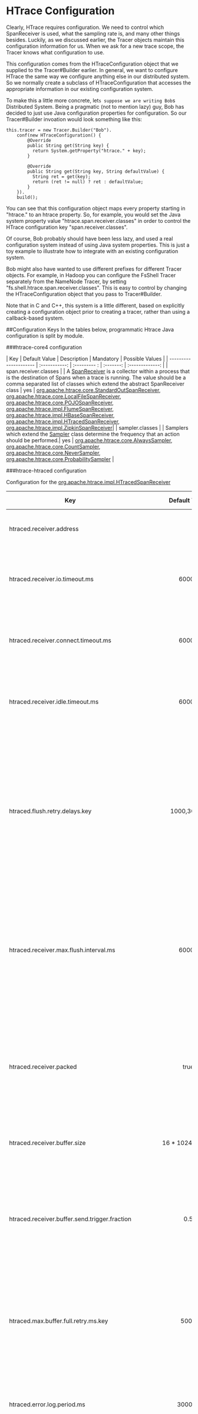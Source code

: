 <!---
  Licensed under the Apache License, Version 2.0 (the "License");
  you may not use this file except in compliance with the License.
  You may obtain a copy of the License at

   http://www.apache.org/licenses/LICENSE-2.0

  Unless required by applicable law or agreed to in writing, software
  distributed under the License is distributed on an "AS IS" BASIS,
  WITHOUT WARRANTIES OR CONDITIONS OF ANY KIND, either express or implied.
  See the License for the specific language governing permissions and
  limitations under the License. See accompanying LICENSE file.
-->

# HTrace Configuration

Clearly, HTrace requires configuration.  We need to control which SpanReceiver
is used, what the sampling rate is, and many other things besides.  Luckily, as
we discussed earlier, the Tracer objects maintain this configuration
information for us.  When we ask for a new trace scope, the Tracer knows what
configuration to use.

This configuration comes from the HTraceConfiguration object that we supplied
to the Tracer#Builder earlier.  In general, we want to configure HTrace the
same way we configure anything else in our distributed system.  So we normally
create a subclass of HTraceConfiguration that accesses the appropriate
information in our existing configuration system.

To make this a little more concrete, let`s suppose we are writing Bob`s
Distributed System.  Being a pragmatic (not to mention lazy) guy, Bob has
decided to just use Java configuration properties for configuration.
So our Tracer#Builder invoation would look something like this:

    this.tracer = new Tracer.Builder("Bob").
        conf(new HTraceConfiguration() {
            @Override
            public String get(String key) {
              return System.getProperty("htrace." + key);
            }

            @Override
            public String get(String key, String defaultValue) {
              String ret = get(key);
              return (ret != null) ? ret : defaultValue;
            }
        }).
        build();

You can see that this configuration object maps every property starting in
"htrace." to an htrace property.  So, for example, you would set the Java
system property value "htrace.span.receiver.classes" in order to control the
HTrace configuration key "span.receiver.classes".

Of course, Bob probably should have been less lazy, and used a real
configuration system instead of using Java system properties.  This is just a
toy example to illustrate how to integrate with an existing configuration
system.

Bob might also have wanted to use different prefixes for different Tracer
objects.  For example, in Hadoop you can configure the FsShell Tracer
separately from the NameNode Tracer, by setting
"fs.shell.htrace.span.receiver.classes".  This is easy to control by changing
the HTraceConfiguration object that you pass to Tracer#Builder.

Note that in C and C++, this system is a little different, based on explicitly
creating a configuration object prior to creating a tracer, rather than using a
callback-based system.

##Configuration Keys
In the tables below, programmatic Htrace Java configuration is split by module.

###htrace-core4 configuration

| Key                   | Default Value | Description  | Mandatory | Possible Values |
| --------------------- | :-----------: | :--------- : | :-------: | :-------------: |
| span.receiver.classes | | A [SpanReceiver](https://github.com/apache/incubator-htrace/blob/master/htrace-core4/src/main/java/org/apache/htrace/core/SpanReceiver.java) is a collector within a process that is the destination of Spans when a trace is running. The value should be a comma separated list of classes which extend the abstract SpanReceiver class | yes | [org.apache.htrace.core.StandardOutSpanReceiver](https://github.com/apache/incubator-htrace/blob/master/htrace-core4/src/main/java/org/apache/htrace/core/StandardOutSpanReceiver.java), [org.apache.htrace.core.LocalFileSpanReceiver](https://github.com/apache/incubator-htrace/blob/master/htrace-core4/src/main/java/org/apache/htrace/core/LocalFileSpanReceiver.java), [org.apache.htrace.core.POJOSpanReceiver](https://github.com/apache/incubator-htrace/blob/master/htrace-core4/src/main/java/org/apache/htrace/core/POJOSpanReceiver.java), [org.apache.htrace.impl.FlumeSpanReceiver](https://github.com/apache/incubator-htrace/blob/master/htrace-flume/src/main/java/org/apache/htrace/impl/FlumeSpanReceiver.java), [org.apache.htrace.impl.HBaseSpanReceiver](https://github.com/apache/incubator-htrace/blob/master/htrace-hbase/src/main/java/org/apache/htrace/impl/HBaseSpanReceiver.java), [org.apache.htrace.impl.HTracedSpanReceiver](https://github.com/apache/incubator-htrace/blob/master/htrace-htraced/src/main/java/org/apache/htrace/impl/HTracedSpanReceiver.java), [org.apache.htrace.impl.ZipkinSpanReceiver](https://github.com/apache/incubator-htrace/blob/master/htrace-zipkin/src/main/java/org/apache/htrace/impl/ZipkinSpanReceiver.java)|
| sampler.classes       | | Samplers which extend the [Sampler](https://github.com/apache/incubator-htrace/blob/master/htrace-core4/src/main/java/org/apache/htrace/core/Sampler.java) class determine the frequency that an action should be performed.| yes | [org.apache.htrace.core.AlwaysSampler](https://github.com/apache/incubator-htrace/blob/master/htrace-core4/src/main/java/org/apache/htrace/core/AlwaysSampler.java), [org.apache.htrace.core.CountSampler](https://github.com/apache/incubator-htrace/blob/master/htrace-core4/src/main/java/org/apache/htrace/core/CountSampler.java), [org.apache.htrace.core.NeverSampler](https://github.com/apache/incubator-htrace/blob/master/htrace-core4/src/main/java/org/apache/htrace/core/NeverSampler.java), [org.apache.htrace.core.ProbabilitySampler](https://github.com/apache/incubator-htrace/blob/master/htrace-core4/src/main/java/org/apache/htrace/core/ProbabilitySampler.java) |

###htrace-htraced configuration

Configuration for the [org.apache.htrace.impl.HTracedSpanReceiver](https://github.com/apache/incubator-htrace/blob/master/htrace-htraced/src/main/java/org/apache/htrace/impl/HTracedSpanReceiver.java)

| Key        | Default Value | Description | Mandatory | Possible Values |
| ---------- |:-------------:| :---------: | :-------: | :-------------: |
| htraced.receiver.address |  | Address of the htraced server | yes | an established server and port address |
| htraced.receiver.io.timeout.ms | 60000 | The minimum number of milliseconds to wait for a read or write operation on the network. | no | single integer |
| htraced.receiver.connect.timeout.ms | 60000 | The minimum number of milliseconds to wait for a network connection attempt. | no | single integer |
| htraced.receiver.idle.timeout.ms | 60000 | The minimum number of milliseconds to keep alive a connection when it's not in use.| no | single integer |
| htraced.flush.retry.delays.key | 1000,30000 | Configure the retry times to use when an attempt to flush spans to htraced fails.  This is configured as a comma-separated list of delay times in milliseconds. If the configured value is empty, no retries will be made.| no | two comma separated integers |
| htraced.receiver.max.flush.interval.ms | 60000 | The maximum length of time to go in between flush attempts. Once this time elapses, a flush will be triggered even if we don't have that many spans buffered. | no | single integer |
| htraced.receiver.packed | true | Whether or not to use msgpack for span serialization. If this key is false, JSON over REST will be used. If this key is true, msgpack over custom RPC will be used.| no | true/false |
| htraced.receiver.buffer.size | 16 * 1024 * 1024 | The size of the span buffers. | no | single integer no larger than 32 * 1024 * 1024 |
| htraced.receiver.buffer.send.trigger.fraction | 0.5 | Set the fraction of the span buffer which needs to fill up before we will automatically trigger a flush.  This is a fraction, not a percentage. It is between 0 and 1. | no | single double |
| htraced.max.buffer.full.retry.ms.key | 5000 | The length of time which receiveSpan should wait for a free spot in a span buffer before giving up and dropping the span | no | single integer | 
| htraced.error.log.period.ms | 30000L | The length of time we should wait between displaying log messages on the rate-limited loggers. | no | single integer |
| htraced.dropped.spans.log.path | Absolute path of System.getProperty("java.io.tmpdir", "/tmp") | Path to local disk at which spans should be writtent o disk | no | string path to local disk |
| htraced.dropped.spans.log.max.size | 1024L * 1024L | The maximum size in bytes of a span log file on disk | no | single integer |

###htrace-flume configuration

Configuration for the [org.apache.htrace.impl.FlumeSpanReceiver](https://github.com/apache/incubator-htrace/blob/master/htrace-flume/src/main/java/org/apache/htrace/impl/FlumeSpanReceiver.java)

| Key                   | Default Value | Description  | Mandatory | Possible Values |
| --------------------- | :-----------: | :--------- : | :-------: | :-------------: |
| hadoop.htrace.flume.hostname | localhost | HTTP accessible host at which Flume is available | yes | single string |
| hadoop.htrace.flume.port | 0 | Port on the host at which Flume is available | yes | single integer |
| htrace.flume.num-threads | 1 | The number of threads used to write data from HTrace into Flume | no | single integer |
| htrace.flume.batchsize | 100 | Number of HTrace spans to include in every batch sent to Flume | no | single integer |

In addition, please also see the [htrace-flume documentation](https://github.com/apache/incubator-htrace/tree/master/htrace-flume)

###htrace-hbase configuration

Configuration for the [org.apache.htrace.impl.HBaseSpanReceiver](https://github.com/apache/incubator-htrace/blob/master/htrace-hbase/src/main/java/org/apache/htrace/impl/HBaseSpanReceiver.java)

| Key                   | Default Value | Description  | Mandatory | Possible Values |
| --------------------- | :-----------: | :--------- : | :-------: | :-------------: |
| hbase.htrace.hbase.collector-quorum | 127.0.0.1 | Host at which HBase Zookeeper server is running | no | string |
| hbase.htrace.hbase.zookeeper.property.clientPort | 2181 | Port at which HBase Zookeeper server is running | no | single integer |
| hbase.htrace.hbase.zookeeper.znode.parent | /hbase | The HBase root znode path | no | string |
| htrace.hbase.num-threads | 1 | The number of threads used to write data from HTrace into HBase | no | single integer |
| htrace.hbase.batch.size | 100 | Number of HTrace spans to include in every batch sent to HBase | no | single integer |
| hbase.htrace.hbase.table | htrace | The HBase Table name | no | string |
| hbase.htrace.hbase.columnfamily | s | The HBase column family name | no | string |
| hbase.htrace.hbase.indexfamily | i | The Hbase index family name | no | string |

In addition, please also see the [htrace-hbase documentation](https://github.com/apache/incubator-htrace/tree/master/htrace-hbase)

###htrace-zipkin configuration

Configuration for the [org.apache.htrace.impl.ZipkinSpanReceiver](https://github.com/apache/incubator-htrace/blob/master/htrace-zipkin/src/main/java/org/apache/htrace/impl/ZipkinSpanReceiver.java)

| Key                   | Default Value | Description  | Mandatory | Possible Values |
| --------------------- | :-----------: | :--------- : | :-------: | :-------------: |
| zipkin.transport.class | [org.apache.htrace.impl.ScribeTransport](https://github.com/apache/incubator-htrace/blob/master/htrace-zipkin/src/main/java/org/apache/htrace/impl/ScribeTransport.java) | Implementation of [Transport](https://github.com/apache/incubator-htrace/blob/master/htrace-zipkin/src/main/java/org/apache/htrace/Transport.java) to be used. | no | [org.apache.htrace.impl.ScribeTransport](https://github.com/apache/incubator-htrace/blob/master/htrace-zipkin/src/main/java/org/apache/htrace/impl/ScribeTransport.java), [org.apache.htrace.impl.KafkaTransport](https://github.com/apache/incubator-htrace/blob/master/htrace-zipkin/src/main/java/org/apache/htrace/impl/KafkaTransport.java) |
| zipkin.num-threads | 1 | The number of threads used to write data from HTrace into Zipkin | no | single integer |
| zipkin.traced-service-hostname (Deprecated) | InetAddress.getLocalHost().getHostAddress() | the host on which Zipkin resides | no | string |
| zipkin.traced-service-port (Deprecated) | -1 | The port on which the zipkin service is running | no | single integer |

####Scribe (Thrift) Transport
The following configuration relate to the [org.apache.htrace.impl.ScribeTransport](https://github.com/apache/incubator-htrace/blob/master/htrace-zipkin/src/main/java/org/apache/htrace/impl/ScribeTransport.java)

| Key                   | Default Value | Description  | Mandatory | Possible Values |
| --------------------- | :-----------: | :--------- : | :-------: | :-------------: |
| zipkin.scribe.hostname | localhost | Host at which Scribe server is running | no | string |
| zipkin.scribe.port | 9410 | Port at which Scribe server is running | no | single integer |

####Kafka Transport
The following configuration relate to the [org.apache.htrace.impl.KafkaTransport](https://github.com/apache/incubator-htrace/blob/master/htrace-zipkin/src/main/java/org/apache/htrace/impl/KafkaTransport.java)

| Key                   | Default Value | Description  | Mandatory | Possible Values |
| --------------------- | :-----------: | :--------- : | :-------: | :-------------: |
| zipkin.kafka.topic | zipkin | The Kafka [Topic](http://kafka.apache.org/documentation.html#intro_topics) to write HTrace data to | no | string |
| zipkin.kafka.metadata.broker.list| localhost:9092 | Host and Port where the Kafka broker is running | no | Colon seperated Host:Port |
| zipkin.kafka.request.required.acks | 0 | Number of acknowledgements required before a message has been written into Kafka | no | single integer |
| zipkin.kafka.producer.type | async | Whether the Kafka [Producer](http://kafka.apache.org/documentation.html#theproducer) will send data in a [synchronous or asynchronous](http://kafka.apache.org/documentation.html#design_asyncsend) manner | no | async/sync |
| zipkin.kafka.serializer.class | kafka.serializer.DefaultEncoder | Type of [Encoder](https://github.com/apache/kafka/blob/6eacc0de303e4d29e083b89c1f53615c1dfa291e/core/src/main/scala/kafka/serializer/Encoder.scala) to be used within the Producer | no | kafka.serializer.DefaultEncoder, kafka.serializer.NullEncoder, kafka.serializer.StringEncoder |
| zipkin.kafka.compression.codec | 1 | Controls the [compression codec](https://cwiki.apache.org/confluence/display/KAFKA/Compression) to be used by the producer | no | O means no compression. 1 means GZIP compression. 2 means Snappy compression |
